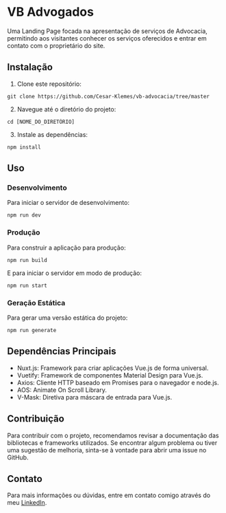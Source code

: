 
# VB Advogados

Uma Landing Page focada na apresentação de serviços de Advocacia, permitindo aos visitantes conhecer os serviços oferecidos e entrar em contato com o proprietário do site.

## Instalação

1. Clone este repositório:
```
git clone https://github.com/Cesar-Klemes/vb-advocacia/tree/master
```

2. Navegue até o diretório do projeto:
```
cd [NOME_DO_DIRETÓRIO]
```

3. Instale as dependências:
```
npm install
```

## Uso

### Desenvolvimento
Para iniciar o servidor de desenvolvimento:
```
npm run dev
```

### Produção
Para construir a aplicação para produção:
```
npm run build
```

E para iniciar o servidor em modo de produção:
```
npm run start
```

### Geração Estática
Para gerar uma versão estática do projeto:
```
npm run generate
```

## Dependências Principais

- Nuxt.js: Framework para criar aplicações Vue.js de forma universal.
- Vuetify: Framework de componentes Material Design para Vue.js.
- Axios: Cliente HTTP baseado em Promises para o navegador e node.js.
- AOS: Animate On Scroll Library.
- V-Mask: Diretiva para máscara de entrada para Vue.js.

## Contribuição

Para contribuir com o projeto, recomendamos revisar a documentação das bibliotecas e frameworks utilizados. Se encontrar algum problema ou tiver uma sugestão de melhoria, sinta-se à vontade para abrir uma issue no GitHub.

## Contato

Para mais informações ou dúvidas, entre em contato comigo através do meu [LinkedIn](https://www.linkedin.com/in/cesar-klemes/).
